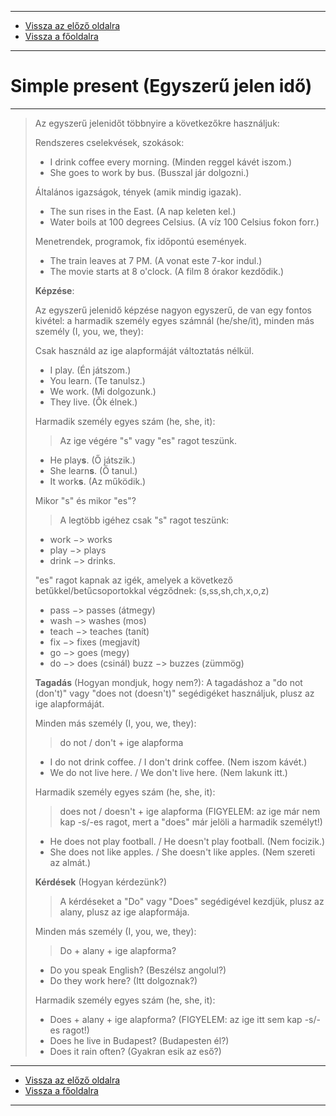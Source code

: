 
---

- [Vissza az előző oldalra](../angol.md)
- [Vissza a főoldalra](../../../../README.md)

---

# Simple present (Egyszerű jelen idő)

---

> Az egyszerű jelenidőt többnyire a következőkre használjuk:
>
> Rendszeres cselekvések, szokások:
> - I drink coffee every morning. (Minden reggel kávét iszom.)
> - She goes to work by bus. (Busszal jár dolgozni.)
>
> Általános igazságok, tények (amik mindig igazak).
> - The sun rises in the East. (A nap keleten kel.)
> - Water boils at 100 degrees Celsius. (A víz 100 Celsius fokon forr.)
>
> Menetrendek, programok, fix időpontú események.
> - The train leaves at 7 PM. (A vonat este 7-kor indul.)
> - The movie starts at 8 o'clock. (A film 8 órakor kezdődik.)
>
> **Képzése**:
>
> Az egyszerű jelenidő képzése nagyon egyszerű, de van egy fontos kivétel: a harmadik személy egyes számnál (he/she/it), minden más személy (I, you, we, they):
>
> Csak használd az ige alapformáját változtatás nélkül.
> - I play. (Én játszom.)
> - You learn. (Te tanulsz.)
> - We work. (Mi dolgozunk.)
> - They live. (Ők élnek.)
>
> Harmadik személy egyes szám (he, she, it):
>> Az ige végére "s" vagy "es" ragot teszünk.
> - He play**s**. (Ő játszik.)
> - She learn**s**. (Ő tanul.)
> - It work**s**. (Az működik.)
>
> Mikor "s" és mikor "es"?
>> A legtöbb igéhez csak "s" ragot teszünk:
> - work $->$ works
> - play $->$ plays
> - drink $->$ drinks.
>
> "es" ragot kapnak az igék, amelyek a következő betűkkel/betűcsoportokkal végződnek: (s,ss,sh,ch,x,o,z)
> - pass $->$ passes (átmegy)
> - wash $->$ washes (mos)
> - teach $->$ teaches (tanít)
> - fix $->$ fixes (megjavít)
> - go $->$ goes (megy)
> - do $->$ does (csinál)
> buzz $->$ buzzes (zümmög)
>
> **Tagadás** (Hogyan mondjuk, hogy nem?):
> A tagadáshoz a "do not (don't)" vagy "does not (doesn't)" segédigéket használjuk, plusz az ige alapformáját.
>
> Minden más személy (I, you, we, they):
>> do not / don't + ige alapforma
> - I do not drink coffee. / I don't drink coffee. (Nem iszom kávét.)
> - We do not live here. / We don't live here. (Nem lakunk itt.)
>
> Harmadik személy egyes szám (he, she, it):
>> does not / doesn't + ige alapforma (FIGYELEM: az ige már nem kap -s/-es ragot, mert a "does" már jelöli a harmadik személyt!)
> - He does not play football. / He doesn't play football. (Nem focizik.)
> - She does not like apples. / She doesn't like apples. (Nem szereti az almát.)
>
> **Kérdések** (Hogyan kérdezünk?)
>> A kérdéseket a "Do" vagy "Does" segédigével kezdjük, plusz az alany, plusz az ige alapformája.
>
> Minden más személy (I, you, we, they):
>> Do + alany + ige alapforma?
> - Do you speak English? (Beszélsz angolul?)
> - Do they work here? (Itt dolgoznak?)
>
> Harmadik személy egyes szám (he, she, it):
> - Does + alany + ige alapforma? (FIGYELEM: az ige itt sem kap -s/-es ragot!)
> - Does he live in Budapest? (Budapesten él?)
> - Does it rain often? (Gyakran esik az eső?)

---

- [Vissza az előző oldalra](../angol.md)
- [Vissza a főoldalra](../../../../README.md)

---